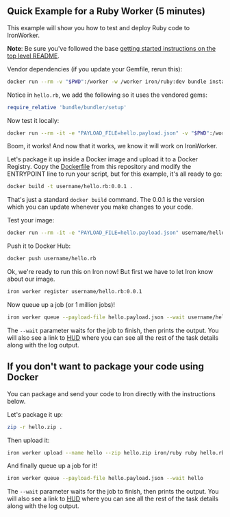 ## Quick Example for a Ruby Worker (5 minutes)

This example will show you how to test and deploy Ruby code to IronWorker.

**Note**: Be sure you've followed the base [getting started instructions on the top level README](https://github.com/iron-io/dockerworker).

Vendor dependencies (if you update your Gemfile, rerun this):

```sh
docker run --rm -v "$PWD":/worker -w /worker iron/ruby:dev bundle install --standalone --clean
```

Notice in `hello.rb`, we add the following so it uses the vendored gems:

```ruby
require_relative 'bundle/bundler/setup'
```

Now test it locally:

```sh
docker run --rm -it -e "PAYLOAD_FILE=hello.payload.json" -v "$PWD":/worker -w /worker iron/ruby ruby hello.rb
```

Boom, it works! And now that it works, we know it will work on IronWorker.

Let's package it up inside a Docker image and upload it to a Docker Registry. Copy the [Dockerfile](https://github.com/iron-io/dockerworker/blob/master/ruby/Dockerfile) from this repository
and modify the ENTRYPOINT line to run your script, but for this example, it's all ready to go:

```sh
docker build -t username/hello.rb:0.0.1 .
```

That's just a standard `docker build` command. The 0.0.1 is the version which you can update
whenever you make changes to your code.

Test your image:

```sh
docker run --rm -it -e "PAYLOAD_FILE=hello.payload.json" username/hello.rb:0.0.1
```

Push it to Docker Hub:

```sh
docker push username/hello.rb
```

Ok, we're ready to run this on Iron now! But first we have to let Iron know about our
image.

```sh
iron worker register username/hello.rb:0.0.1
```

Now queue up a job (or 1 million jobs)!

```sh
iron worker queue --payload-file hello.payload.json --wait username/hello.rb
```

The `--wait` parameter waits for the job to finish, then prints the output.
You will also see a link to [HUD](http://hud.iron.io) where you can see all the rest of the task details along with the log output.

## If you don't want to package your code using Docker

You can package and send your code to Iron directly with the instructions below.

Let's package it up:

```sh
zip -r hello.zip .
```

Then upload it:

```sh
iron worker upload --name hello --zip hello.zip iron/ruby ruby hello.rb
```

And finally queue up a job for it!

```sh
iron worker queue --payload-file hello.payload.json --wait hello
```

The `--wait` parameter waits for the job to finish, then prints the output.
You will also see a link to [HUD](http://hud.iron.io) where you can see all the rest of the task details along with the log output.
